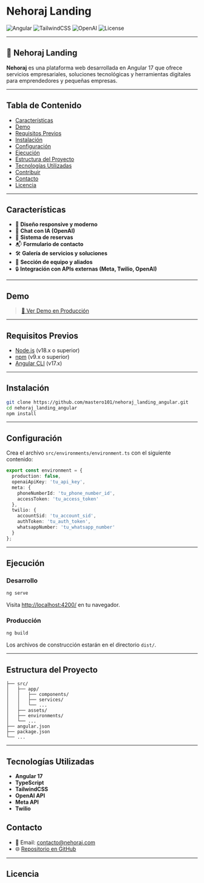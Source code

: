 # Nehoraj Landing

![Angular](https://img.shields.io/badge/Angular-17-red?logo=angular)
![TailwindCSS](https://img.shields.io/badge/TailwindCSS-3.x-blue?logo=tailwindcss)
![OpenAI](https://img.shields.io/badge/OpenAI-API-green?logo=openai)
![License](https://img.shields.io/badge/license-MIT-lightgrey)

---

## 🚀 Nehoraj Landing

**Nehoraj** es una plataforma web desarrollada en Angular 17 que ofrece servicios empresariales, soluciones tecnológicas y herramientas digitales para emprendedores y pequeñas empresas.

---

## Tabla de Contenido
- [Características](#características)
- [Demo](#demo)
- [Requisitos Previos](#requisitos-previos)
- [Instalación](#instalación)
- [Configuración](#configuración)
- [Ejecución](#ejecución)
- [Estructura del Proyecto](#estructura-del-proyecto)
- [Tecnologías Utilizadas](#tecnologías-utilizadas)
- [Contribuir](#contribuir)
- [Contacto](#contacto)
- [Licencia](#licencia)

---

## Características
- 🎨 **Diseño responsive y moderno**
- 🤖 **Chat con IA (OpenAI)**
- 📅 **Sistema de reservas**
- 📬 **Formulario de contacto**
- 🛠️ **Galería de servicios y soluciones**
- 👥 **Sección de equipo y aliados**
- 🔒 **Integración con APIs externas (Meta, Twilio, OpenAI)**

---

## Demo

> [🔗 Ver Demo en Producción](https://nehoraj.com)

---

## Requisitos Previos
- [Node.js](https://nodejs.org/) (v18.x o superior)
- [npm](https://www.npmjs.com/) (v9.x o superior)
- [Angular CLI](https://angular.io/cli) (v17.x)

---

## Instalación

```bash
git clone https://github.com/mastero101/nehoraj_landing_angular.git
cd nehoraj_landing_angular
npm install
```

---

## Configuración

Crea el archivo `src/environments/environment.ts` con el siguiente contenido:

```typescript
export const environment = {
  production: false,
  openaiApiKey: 'tu_api_key',
  meta: {
    phoneNumberId: 'tu_phone_number_id',
    accessToken: 'tu_access_token'
  },
  twilio: {
    accountSid: 'tu_account_sid',
    authToken: 'tu_auth_token',
    whatsappNumber: 'tu_whatsapp_number'
  }
};
```

---

## Ejecución

### Desarrollo
```bash
ng serve
```
Visita [http://localhost:4200/](http://localhost:4200/) en tu navegador.

### Producción
```bash
ng build
```
Los archivos de construcción estarán en el directorio `dist/`.

---

## Estructura del Proyecto

```
├── src/
│   ├── app/
│   │   ├── components/
│   │   ├── services/
│   │   └── ...
│   ├── assets/
│   ├── environments/
│   └── ...
├── angular.json
├── package.json
└── ...
```

---

## Tecnologías Utilizadas
- **Angular 17**
- **TypeScript**
- **TailwindCSS**
- **OpenAI API**
- **Meta API**
- **Twilio**


## Contacto
- 📧 Email: contacto@nehoraj.com
- 🌐 [Repositorio en GitHub](https://github.com/mastero101/nehoraj_landing_angular)

---

## Licencia

